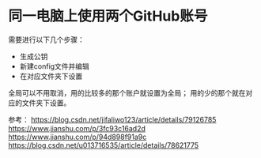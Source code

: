 # 同一电脑上使用两个GitHub账号

需要进行以下几个步骤：
- 生成公钥
- 新建config文件并编辑
- 在对应文件夹下设置

全局可以不用取消，用的比较多的那个账户就设置为全局；
用的少的那个就在对应的文件夹下设置。

参考：
https://blog.csdn.net/jifaliwo123/article/details/79126785
https://www.jianshu.com/p/3fc93c16ad2d
https://www.jianshu.com/p/94d898f91a9c
https://blog.csdn.net/u013716535/article/details/78621775
